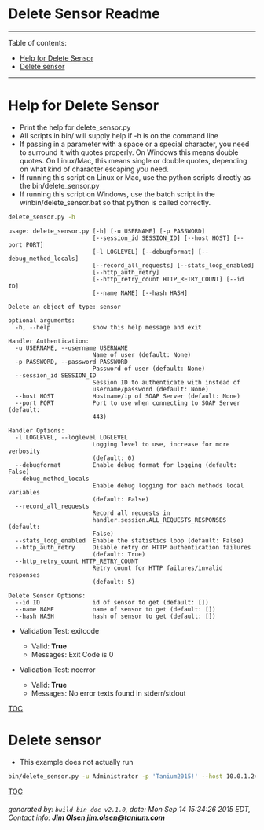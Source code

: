 Delete Sensor Readme
===========================

---------------------------
<a name='toc'>Table of contents:</a>

  * [Help for Delete Sensor](#user-content-help-for-delete-sensor)
  * [Delete sensor](#user-content-delete-sensor)

---------------------------

# Help for Delete Sensor

  * Print the help for delete_sensor.py
  * All scripts in bin/ will supply help if -h is on the command line
  * If passing in a parameter with a space or a special character, you need to surround it with quotes properly. On Windows this means double quotes. On Linux/Mac, this means single or double quotes, depending on what kind of character escaping you need.
  * If running this script on Linux or Mac, use the python scripts directly as the bin/delete_sensor.py
  * If running this script on Windows, use the batch script in the winbin/delete_sensor.bat so that python is called correctly.

```bash
delete_sensor.py -h
```

```
usage: delete_sensor.py [-h] [-u USERNAME] [-p PASSWORD]
                        [--session_id SESSION_ID] [--host HOST] [--port PORT]
                        [-l LOGLEVEL] [--debugformat] [--debug_method_locals]
                        [--record_all_requests] [--stats_loop_enabled]
                        [--http_auth_retry]
                        [--http_retry_count HTTP_RETRY_COUNT] [--id ID]
                        [--name NAME] [--hash HASH]

Delete an object of type: sensor

optional arguments:
  -h, --help            show this help message and exit

Handler Authentication:
  -u USERNAME, --username USERNAME
                        Name of user (default: None)
  -p PASSWORD, --password PASSWORD
                        Password of user (default: None)
  --session_id SESSION_ID
                        Session ID to authenticate with instead of
                        username/password (default: None)
  --host HOST           Hostname/ip of SOAP Server (default: None)
  --port PORT           Port to use when connecting to SOAP Server (default:
                        443)

Handler Options:
  -l LOGLEVEL, --loglevel LOGLEVEL
                        Logging level to use, increase for more verbosity
                        (default: 0)
  --debugformat         Enable debug format for logging (default: False)
  --debug_method_locals
                        Enable debug logging for each methods local variables
                        (default: False)
  --record_all_requests
                        Record all requests in
                        handler.session.ALL_REQUESTS_RESPONSES (default:
                        False)
  --stats_loop_enabled  Enable the statistics loop (default: False)
  --http_auth_retry     Disable retry on HTTP authentication failures
                        (default: True)
  --http_retry_count HTTP_RETRY_COUNT
                        Retry count for HTTP failures/invalid responses
                        (default: 5)

Delete Sensor Options:
  --id ID               id of sensor to get (default: [])
  --name NAME           name of sensor to get (default: [])
  --hash HASH           hash of sensor to get (default: [])
```

  * Validation Test: exitcode
    * Valid: **True**
    * Messages: Exit Code is 0

  * Validation Test: noerror
    * Valid: **True**
    * Messages: No error texts found in stderr/stdout



[TOC](#user-content-toc)


# Delete sensor

  * This example does not actually run

```bash
bin/delete_sensor.py -u Administrator -p 'Tanium2015!' --host 10.0.1.240 --port 443 --loglevel 1 --id 123456
```



[TOC](#user-content-toc)


###### generated by: `build_bin_doc v2.1.0`, date: Mon Sep 14 15:34:26 2015 EDT, Contact info: **Jim Olsen <jim.olsen@tanium.com>**